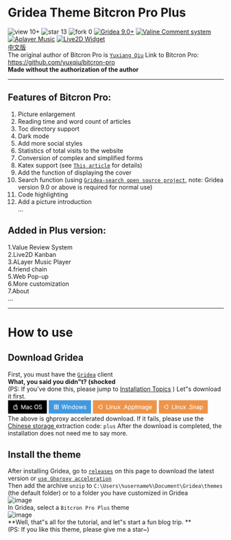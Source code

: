 ﻿# Gridea Theme Bitcron Pro Plus
![view 10+](https://img.shields.io/badge/view-10+-green.svg)
![star 13](https://img.shields.io/badge/star-13-yellowgreen.svg)
![fork 0](https://img.shields.io/badge/fork-0-grey.svg)
[![ Gridea 9.0+ ](https://img.shields.io/badge/Gridea-9.0+-yellow.svg)](https://gridea.dev "Gridea")
[![Valine Comment system](https://img.shields.io/badge/Valine-Comment%20system-blue.svg)](https://valine.js.org/ "Valine")
[![Aplayer Music](https://img.shields.io/badge/Aplayer-Music-lightyellow.svg)](https://aplayer.js.org/ "Aplayer")
[![Live2D Widget](https://img.shields.io/badge/Live2D-Widget-orange.svg)](https://github.com/stevenjoezhang/live2d-widget "Live2D-widget")
<br>
[中文版](./README.md)<br>
The original author of Bitcron Pro is [ `Yuxiang Qiu`](https://github.com/yuxqiu) Link to Bitcron Pro: <https://github.com/yuxqiu/bitcron-pro>
<br>
**Made without the authorization of the author**
<br>
***
## Features of Bitcron Pro:
1. Picture enlargement<br>
2. Reading time and word count of articles<br>
3. Toc directory support<br>
4. Dark mode<br>
5. Add more social styles<br>
6. Statistics of total visits to the website<br>
7. Conversion of complex and simplified forms<br>
8. Katex support (see [`This article`](https://blog.blinkstar.cn/post/katex/) for details)<br>
9. Add the function of displaying the cover<br>
10. Search function (using [ `Gridea-search open source project`](https://github.com/tangkaichuan/gridea-search), note: Gridea version 9.0 or above is required for normal use)<br>
11. Code highlighting<br>
12. Add a picture introduction<br>
...
## Added in Plus version:
1.Value Review System<br>
2.Live2D Kanban<br>
3.ALayer Music Player<br>
4.friend chain<br>
5.Web Pop-up<br>
6.More customization<br>
7.About<br>
...
***
# How to use
## Download Gridea
First, you must have the [ `Gridea`](https://gridea.dev/) client<br>
 **What, you said you didn"t? (shocked** <br>
 (PS: If you've done this, please jump to [Installation Topics](#install-the-theme) )
Let"s download it first.<br>
[<img src="./image/macOS.png" alt="macOS" width="18%">](https://ghproxy.com/https://github.com/getgridea/gridea/releases/download/v0.9.3/Gridea-0.9.3.dmg "Ghproxy acceleration is used")
[<img src="./image/Windows.png" alt="Windows" width="19.7%">](https://ghproxy.com/https://github.com/getgridea/gridea/releases/download/v0.9.3/Gridea.Setup.0.9.3.exe "Ghproxy acceleration is used")
[<img src="./image/Linux-AppImage.png" alt="Linux-AppImage" width="29.7%">](https://ghproxy.com/https://github.com/getgridea/gridea/releases/download/v0.9.3/Gridea-0.9.3.AppImage "Ghproxy acceleration is used")
[<img src="./image/Linux-Snap.png" alt="Linux-Snap" width="23%">](https://ghproxy.com/https://github.com/getgridea/gridea/releases/download/v0.9.3/gridea_0.9.3_amd64.snap "Ghproxy acceleration is used")
<br>
The above is ghproxy accelerated download. If it fails, please use the[ Chinese storage ](https://www.123pan.com/s/eNgKVv-drlm) extraction code: `plus` After the download is completed, the installation does not need me to say more.

## Install the theme
After installing Gridea, go to [ `releases`](https://github.com/Wu-jiyan/gridea-theme-bitcron-pro-plus/releases) on this page to download the latest version or [ `use Ghproxy acceleration`](https://ghproxy.com/https://github.com/Wu-jiyan/gridea-theme-bitcron-pro-plus/releases/)
<br>
Then add the archive `unzip` to `C:\Users\%username%\Document\Gridea\themes` (the default folder) or to a folder you have customized in Gridea<br>
![image](https://user-images.githubusercontent.com/107091865/197385637-e653b39d-e2fd-45eb-b4ef-85b9742cea94.png)
<br>
In Gridea, select a `Bitcron Pro Plus` theme<br>
![image](https://user-images.githubusercontent.com/107091865/197385664-33f517d7-0995-4443-84b8-edf454f33d4c.png)
<br>
**Well, that"s all for the tutorial, and let"s start a fun blog trip. **
<br>
(PS: If you like this theme, please give me a star~)
